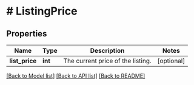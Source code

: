 # # ListingPrice

## Properties

Name | Type | Description | Notes
------------ | ------------- | ------------- | -------------
**list_price** | **int** | The current price of the listing. | [optional]

[[Back to Model list]](../../README.md#models) [[Back to API list]](../../README.md#endpoints) [[Back to README]](../../README.md)
